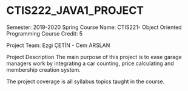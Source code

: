 # CTIS222_JAVA1_PROJECT


Semester: 2019-2020 Spring
Course Name: CTIS221- Object Oriented Programming
Course Credit: 5

Project Team: Ezgi ÇETİN - Cem ARSLAN

Project Description
The main purpose of this project is to ease garage managers work by integrating a car counting, price calculating and membership creation system.

The project coverage is all syllabus topics taught in the course.



